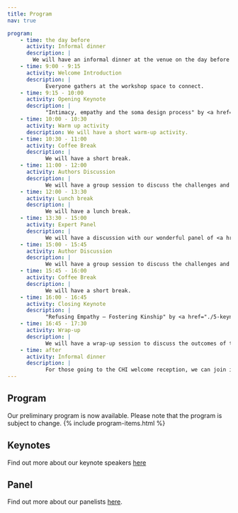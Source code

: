 ```yaml
---
title: Program
nav: true

program:
    - time: the day before
      activity: Informal dinner
      description: |
        We will have an informal dinner at the venue on the day before the workshop. Please let us know if you would like to join us.
    - time: 9:00 - 9:15
      activity: Welcome Introduction
      description: |
            Everyone gathers at the workshop space to connect.
    - time: 9:15 - 10:00
      activity: Opening Keynote
      description: |
            "Intimacy, empathy and the soma design process" by <a href="./5-keynote.html">Madeline Balaam</a>.
    - time: 10:00 - 10:30
      activity: Warm up activity
      description: We will have a short warm-up activity.
    - time: 10:30 - 11:00
      activity: Coffee Break
      description: |
            We will have a short break.
    - time: 11:00 - 12:00
      activity: Authors Discussion
      description: |
            We will have a group session to discuss the challenges and opportunities of empathy in design.
    - time: 12:00 - 13:30
      activity: Lunch break
      description: |
            We will have a lunch break.
    - time: 13:30 - 15:00
      activity: Expert Panel
      description: |
            We will have a discussion with our wonderful panel of <a href="./6-panel.html">experts</a>.
    - time: 15:00 - 15:45
      activity: Author Discussion
      description: |
            We will have a group session to discuss the challenges and opportunities of empathy in design.
    - time: 15:45 - 16:00
      activity: Coffee Break
      description: |
            We will have a short break.
    - time: 16:00 - 16:45
      activity: Closing Keynote
      description: |
            "Refusing Empathy — Fostering Kinship" by <a href="./5-keynote.html#Katta%20Spiel">Katta Spiel</a>.
    - time: 16:45 - 17:30
      activity: Wrap-up
      description: |
            We will have a wrap-up session to discuss the outcomes of the workshop.
    - time: after
      activity: Informal dinner
      description: |
            For those going to the CHI welcome reception, we can join it together for pursuing discussion about empathy there. 
---
```


## Program

Our preliminary program is now available. Please note that the program is subject to change.
{% include program-items.html %}

## Keynotes

Find out more about our keynote speakers [here](./5-keynote.html)

## Panel

Find out more about our panelists [here](./6-panel.html).
